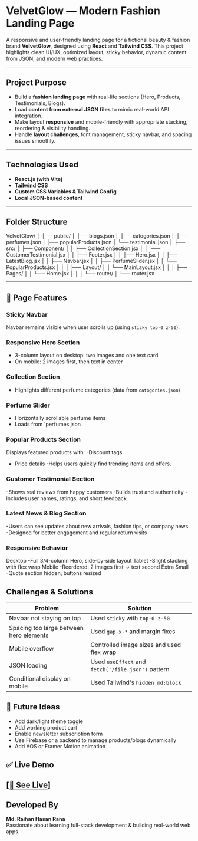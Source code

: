 # VelvetGlow — Modern Fashion Landing Page

A responsive and user-friendly landing page for a fictional beauty & fashion brand **VelvetGlow**, designed using **React** and **Tailwind CSS**. This project highlights clean UI/UX, optimized layout, sticky behavior, dynamic content from JSON, and modern web practices.

---

## Project Purpose

- Build a **fashion landing page** with real-life sections (Hero, Products, Testimonials, Blogs).
- Load **content from external JSON files** to mimic real-world API integration.
- Make layout **responsive** and mobile-friendly with appropriate stacking, reordering & visibility handling.
- Handle **layout challenges**, font management, sticky navbar, and spacing issues smoothly.

---

## Technologies Used

- **React.js (with Vite)**
- **Tailwind CSS**
- **Custom CSS Variables & Tailwind Config**
- **Local JSON-based content**

---

## Folder Structure

VelvetGlow/
│
├── public/
│ ├── blogs.json
│ ├── catogories.json
│ ├── perfumes.json
│ ├── popularProducts.json
│ └── testimonial.json
│
├── src/
│ ├── Component/
│ │ ├── CollectionSection.jsx
│ │ ├── CustomerTestimonial.jsx
│ │ ├── Footer.jsx
│ │ ├── Hero.jsx
│ │ ├── LatestBlog.jsx
│ │ ├── Navbar.jsx
│ │ ├── PerfumeSlider.jsx
│ │ └── PopularProducts.jsx
│ │
│ ├── Layout/
│ │ └── MainLayout.jsx
│ │
│ ├── Pages/
│ │ └── Home.jsx
│ │
│ └── router/
│ └── router.jsx



---

## 📸 Page Features

###  Sticky Navbar
Navbar remains visible when user scrolls up (using `sticky top-0 z-50`).

### Responsive Hero Section
- 3-column layout on desktop: two images and one text card
- On mobile: 2 images first, then text in center

###  Collection Section
- Highlights different perfume categories (data from `catogories.json`)

###  Perfume Slider
- Horizontally scrollable perfume items
- Loads from `perfumes.json

###  Popular Products Section
Displays featured products with:
-Discount tags
- Price details
-Helps users quickly find trending items and offers.

###  Customer Testimonial Section
-Shows real reviews from happy customers
-Builds trust and authenticity
-Includes user names, ratings, and short feedback

###  Latest News & Blog Section
-Users can see updates about new arrivals, fashion tips, or company news
-Designed for better engagement and regular return visits

### Responsive Behavior
Desktop
-Full 3/4-column Hero, side-by-side layout
Tablet
-Slight stacking with flex wrap
Mobile
-Reordered: 2 images first → text second
Extra Small
-Quote section hidden, buttons resized

## Challenges & Solutions

| Problem | Solution |
|--------|----------|
| Navbar not staying on top | Used `sticky` with `top-0 z-50` |
| Spacing too large between hero elements | Used `gap-x-*` and margin fixes |
| Mobile overflow | Controlled image sizes and used flex wrap |
| JSON loading | Used `useEffect` and `fetch('/file.json')` pattern |
| Conditional display on mobile | Used Tailwind's `hidden md:block` |

## 🛒 Future Ideas

- Add dark/light theme toggle  
- Add working product cart  
- Enable newsletter subscription form  
- Use Firebase or a backend to manage products/blogs dynamically  
- Add AOS or Framer Motion animation

## ✅ Live Demo  
[[🔗 See Live](https://calm-maamoul-766a91.netlify.app/)]
---

## Developed By

**Md. Raihan Hasan Rana**  
Passionate about learning full-stack development & building real-world web apps.
